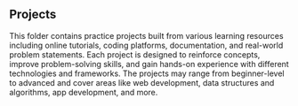 ## Projects ##

This folder contains practice projects built from various learning resources including online tutorials, coding platforms, documentation, and real-world problem statements.
Each project is designed to reinforce concepts, improve problem-solving skills, and gain hands-on experience with different technologies and frameworks.
The projects may range from beginner-level to advanced and cover areas like web development, data structures and algorithms, app development, and more.
